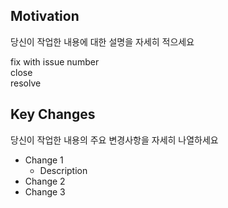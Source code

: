 ## Motivation

당신이 작업한 내용에 대한 설명을 자세히 적으세요

<!-- Choose type of work you do -->

fix with issue number <br>
close <br>
resolve <br>

## Key Changes

당신이 작업한 내용의 주요 변경사항을 자세히 나열하세요

- Change 1
  - Description
- Change 2
- Change 3
